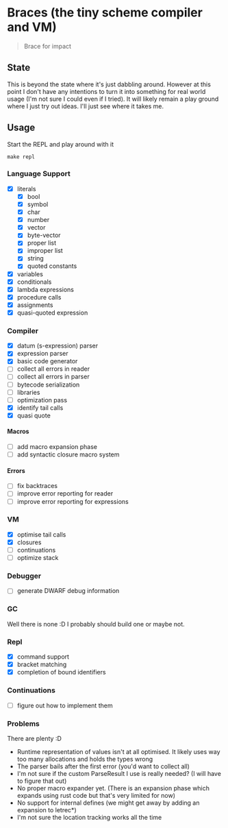 # Braces (the tiny scheme compiler and VM)



> Brace for impact


## State 
This is beyond the state where it's just dabbling around. However at this point I don't have any intentions
to turn it into something for real world usage (I'm not sure I could even if I tried). 
It will likely remain a play ground where I just try out ideas. I'll just see where it takes me.


## Usage

Start the REPL and play around with it

```
make repl 
```

### Language Support 

- [x] literals
  - [x] bool
  - [x] symbol
  - [x] char
  - [x] number
  - [x] vector
  - [x] byte-vector
  - [x] proper list
  - [x] improper list
  - [x] string
  - [x] quoted constants
- [x] variables
- [x] conditionals
- [x] lambda expressions
- [x] procedure calls
- [x] assignments
- [x] quasi-quoted expression

### Compiler 
- [x] datum (s-expression) parser
- [x] expression parser 
- [x] basic code generator 
- [ ] collect all errors in reader  
- [ ] collect all errors in parser 
- [ ] bytecode serialization
- [ ] libraries  
- [ ] optimization pass 
- [x] identify tail calls
- [x] quasi quote 

#### Macros
- [ ] add macro expansion phase
- [ ] add syntactic closure macro system

#### Errors
- [ ] fix backtraces 
- [ ] improve error reporting for reader
- [ ] improve error reporting for expressions

### VM

- [x] optimise tail calls
- [x] closures 
- [ ] continuations 
- [ ] optimize stack 

### Debugger 
- [ ] generate DWARF debug information 

### GC
Well there is none :D
I probably should build one or maybe not.


### Repl
- [x] command support
- [x] bracket matching
- [x] completion of bound identifiers

### Continuations
- [ ] figure out how to implement them

### Problems
There are plenty :D 

* Runtime representation of values isn't at all optimised. It likely uses way too many allocations and holds the types wrong
* The parser bails after the first error (you'd want to collect all)
* I'm not sure if the custom ParseResult I use is really needed? (I will have to figure that out)
* No proper macro expander yet. (There is an expansion phase which expands using rust code but that's very limited for now)
* No support for internal defines (we might get away by adding an expansion to letrec*)
* I'm not sure the location tracking works all the time
